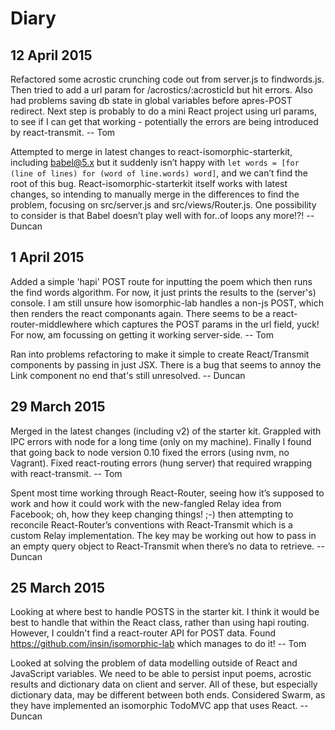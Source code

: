 Diary
=====

## 12 April 2015

Refactored some acrostic crunching code out from server.js to findwords.js. Then tried to add a url param for /acrostics/:acrosticId but hit errors. Also had problems saving db state in global variables before apres-POST redirect. Next step is probably to do a mini React project using url params, to see if I can get that working - potentially the errors are being introduced by react-transmit.
 -- Tom

Attempted to merge in latest changes to react-isomorphic-starterkit, including babel@5.x but it suddenly isn’t happy with `let words = [for (line of lines) for (word of line.words) word]`, and we can’t find the root of this bug. React-isomorphic-starterkit itself works with latest changes, so intending to manually merge in the differences to find the problem, focusing on src/server.js and src/views/Router.js. One possibility to consider is that Babel doesn’t play well with for..of loops any more!?!
 -- Duncan

## 1 April 2015

Added a simple 'hapi' POST route for inputting the poem which then runs the find words algorithm. For now, it just prints the results to the (server's) console.
I am still unsure how isomorphic-lab handles a non-js POST, which then renders the react componants again. There seems to be a react-router-middlewhere which captures the POST params in the url field, yuck!
For now, am focussing on getting it working server-side. 
 -- Tom

Ran into problems refactoring to make it simple to create React/Transmit components by passing in just JSX. There is a bug that seems to annoy the Link component no end that's still unresolved.
  -- Duncan
 
## 29 March 2015

Merged in the latest changes (including v2) of the starter kit. Grappled with IPC errors with node for a long time (only on my machine). Finally I found that going back to node version 0.10 fixed the errors (using nvm, no Vagrant). Fixed react-routing errors (hung server) that required wrapping with react-transmit.
 -- Tom

Spent most time working through React-Router, seeing how it’s supposed to work and how it could work with the new-fangled Relay idea from Facebook; oh, how they keep changing things! ;-) then attempting to reconcile React-Router’s conventions with React-Transmit which is a custom Relay implementation. The key may be working out how to pass in an empty query object to React-Transmit when there’s no data to retrieve.
 -- Duncan

## 25 March 2015

Looking at where best to handle POSTS in the starter kit. I think it
would be best to handle that within the React class, rather than using
hapi routing. However, I couldn't find a react-router API for POST data.
Found https://github.com/insin/isomorphic-lab which manages to do it!
 -- Tom

Looked at solving the problem of data modelling outside of React and JavaScript variables. We need to be able to persist input poems, acrostic results and dictionary data on client and server. All of these, but especially dictionary data, may be different between both ends. Considered Swarm, as they have implemented an isomorphic TodoMVC app that uses React.
 -- Duncan
